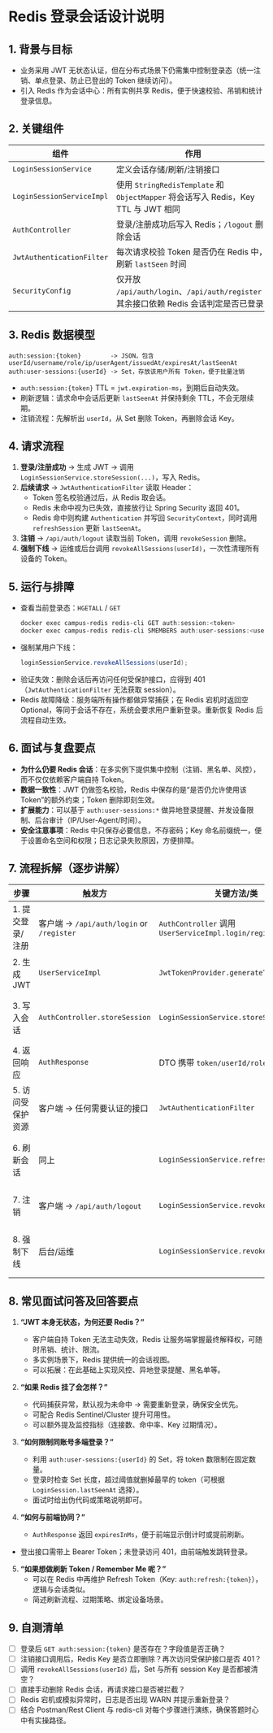 # Redis 登录会话设计说明

## 1. 背景与目标

- 业务采用 JWT 无状态认证，但在分布式场景下仍需集中控制登录态（统一注销、单点登录、防止已登出的 Token 继续访问）。  
- 引入 Redis 作为会话中心：所有实例共享 Redis，便于快速校验、吊销和统计登录信息。

## 2. 关键组件

| 组件 | 作用 | 代码位置 |
|------|------|----------|
| `LoginSessionService` | 定义会话存储/刷新/注销接口 | `backend/src/main/java/com/campusmarket/service/LoginSessionService.java` |
| `LoginSessionServiceImpl` | 使用 `StringRedisTemplate` 和 `ObjectMapper` 将会话写入 Redis，Key TTL 与 JWT 相同 | `backend/src/main/java/com/campusmarket/service/impl/LoginSessionServiceImpl.java` |
| `AuthController` | 登录/注册成功后写入 Redis；`/logout` 删除会话 | `backend/src/main/java/com/campusmarket/controller/AuthController.java` |
| `JwtAuthenticationFilter` | 每次请求校验 Token 是否仍在 Redis 中，刷新 `lastSeen` 时间 | `backend/src/main/java/com/campusmarket/security/jwt/JwtAuthenticationFilter.java` |
| `SecurityConfig` | 仅开放 `/api/auth/login`、`/api/auth/register`；其余接口依赖 Redis 会话判定是否已登录 | `backend/src/main/java/com/campusmarket/config/SecurityConfig.java` |

## 3. Redis 数据模型

```
auth:session:{token}        -> JSON，包含 userId/username/role/ip/userAgent/issuedAt/expiresAt/lastSeenAt
auth:user-sessions:{userId} -> Set，存放该用户所有 Token，便于批量注销
```

- `auth:session:{token}` TTL = `jwt.expiration-ms`，到期后自动失效。  
- 刷新逻辑：请求命中会话后更新 `lastSeenAt` 并保持剩余 TTL，不会无限续期。  
- 注销流程：先解析出 `userId`，从 Set 删除 Token，再删除会话 Key。

## 4. 请求流程

1. **登录/注册成功** → 生成 JWT → 调用 `LoginSessionService.storeSession(...)`，写入 Redis。  
2. **后续请求** → `JwtAuthenticationFilter` 读取 Header：  
   - Token 签名校验通过后，从 Redis 取会话。  
   - Redis 未命中视为已失效，直接放行让 Spring Security 返回 401。  
   - Redis 命中则构建 `Authentication` 并写回 `SecurityContext`，同时调用 `refreshSession` 更新 `lastSeenAt`。  
3. **注销** → `/api/auth/logout` 读取当前 Token，调用 `revokeSession` 删除。  
4. **强制下线** → 运维或后台调用 `revokeAllSessions(userId)`，一次性清理所有设备的 Token。

## 5. 运行与排障

- 查看当前登录态：`HGETALL` / `GET`  
  ```powershell
  docker exec campus-redis redis-cli GET auth:session:<token>
  docker exec campus-redis redis-cli SMEMBERS auth:user-sessions:<userId>
  ```
- 强制某用户下线：
  ```java
  loginSessionService.revokeAllSessions(userId);
  ```
- 验证失效：删除会话后再访问任何受保护接口，应得到 401（`JwtAuthenticationFilter` 无法获取 session）。
- Redis 故障降级：服务端所有操作都做异常捕获；在 Redis 宕机时返回空 Optional，等同于会话不存在，系统会要求用户重新登录。重新恢复 Redis 后流程自动生效。

## 6. 面试与复盘要点

- **为什么仍要 Redis 会话**：在多实例下提供集中控制（注销、黑名单、风控），而不仅仅依赖客户端自持 Token。  
- **数据一致性**：JWT 仍做签名校验，Redis 中保存的是“是否仍允许使用该 Token”的额外约束；Token 删除即刻生效。  
- **扩展能力**：可以基于 `auth:user-sessions:*` 做异地登录提醒、并发设备限制、后台审计（IP/User-Agent/时间）。  
- **安全注意事项**：Redis 中只保存必要信息，不存密码；Key 命名前缀统一，便于设置命名空间和权限；日志记录失败原因，方便排障。

## 7. 流程拆解（逐步讲解）

| 步骤 | 触发方 | 关键方法/类 | Redis 行为 | 面试亮点 |
|------|--------|-------------|-------------|----------|
| 1. 提交登录/注册 | 客户端 → `/api/auth/login` or `/register` | `AuthController` 调用 `UserServiceImpl.login/register` | 暂无 | 强调密码校验、BCrypt、JWT 生成 |
| 2. 生成 JWT | `UserServiceImpl` | `JwtTokenProvider.generateToken` | 暂无 | 说明签名算法、过期时间来源于配置 |
| 3. 写入会话 | `AuthController.storeSession` | `LoginSessionService.storeSession` | `SET auth:session:{token}`（TTL=expiration） <br> `SADD auth:user-sessions:{userId}` | 说明 JSON 内容、为什么要记录 IP/User-Agent/lastSeen |
| 4. 返回响应 | `AuthResponse` | DTO 携带 `token/userId/role/expiresIn` | 客户端持有 JWT | 解释增加字段便于前端展示 & 调试 |
| 5. 访问受保护资源 | 客户端 → 任何需要认证的接口 | `JwtAuthenticationFilter` | `GET auth:session:{token}`，命中才放行 | 可以强调 “JWT 签名 + Redis 状态” 双因素 |
| 6. 刷新会话 | 同上 | `LoginSessionService.refreshSession` | 覆盖写 session JSON，更新 `lastSeenAt`，保持剩余 TTL | 体现会话活跃追踪、统计在线时长的可能性 |
| 7. 注销 | 客户端 → `/api/auth/logout` | `LoginSessionService.revokeSession` | `DEL auth:session:{token}` + `SREM auth:user-sessions:{userId}` | 说明删除 Set 的意义（多设备管理） |
| 8. 强制下线 | 后台/运维 | `LoginSessionService.revokeAllSessions` | 遍历 Set、批量删除 session | 面试可扩展：如何做“单点登录”或限制设备数 |

## 8. 常见面试问答及回答要点

1. **“JWT 本身无状态，为何还要 Redis？”**  
   - 客户端自持 Token 无法主动失效，Redis 让服务端掌握最终解释权，可随时吊销、统计、限流。  
   - 多实例场景下，Redis 提供统一的会话视图。  
   - 可以拓展：在此基础上实现风控、异地登录提醒、黑名单等。

2. **“如果 Redis 挂了会怎样？”**  
   - 代码捕获异常，默认视为未命中 → 需要重新登录，确保安全优先。  
   - 可配合 Redis Sentinel/Cluster 提升可用性。  
   - 可以额外提及监控指标（连接数、命中率、Key 过期情况）。

3. **“如何限制同账号多端登录？”**  
   - 利用 `auth:user-sessions:{userId}` 的 Set，将 token 数限制在固定数量。  
   - 登录时检查 Set 长度，超过阈值就删掉最早的 token（可根据 `LoginSession.lastSeenAt` 选择）。  
   - 面试时给出伪代码或策略说明即可。

4. **“如何与前端协同？”**  
   - `AuthResponse` 返回 `expiresInMs`，便于前端显示倒计时或提前刷新。  
  - 登出接口需带上 Bearer Token；未登录访问 401，由前端触发跳转登录。

5. **“如果想做刷新 Token / Remember Me 呢？”**  
   - 可以在 Redis 中再维护 Refresh Token（Key: `auth:refresh:{token}`），逻辑与会话类似。  
   - 简述刷新流程、过期策略、绑定设备场景。

## 9. 自测清单

- [ ] 登录后 `GET auth:session:{token}` 是否存在？字段值是否正确？  
- [ ] 注销接口调用后，Redis Key 是否立即删除？再次访问受保护接口是否 401？  
- [ ] 调用 `revokeAllSessions(userId)` 后，Set 与所有 session Key 是否都被清空？  
- [ ] 直接手动删除 Redis 会话，再请求接口是否被拦截？  
- [ ] Redis 宕机或模拟异常时，日志是否出现 WARN 并提示重新登录？  
- [ ] 结合 Postman/Rest Client 与 redis-cli 对每个步骤进行演练，确保答题时心中有实操路径。
